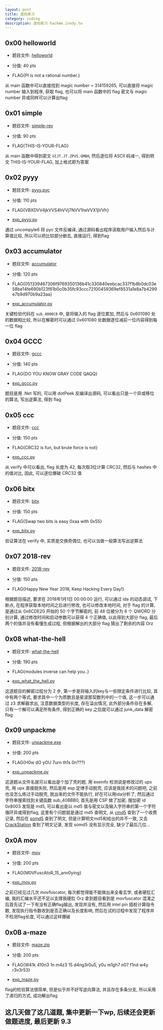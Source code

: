 ```yaml
---
layout: post
title: 逆向练习
category: coding
description: 逆向练习 hackme.inndy.tw
---
```


## 0x00 helloworld

- 题目文件: [helloworld](../../images/inndy/helloworld)

- 分值: 40 pts

- FLAG{PI is not a rational number.}

从 main 函数中可以直接找到 magic number = 314159265, 可以直接将 magic number 输入到程序, 获取 flag, 也可以将 main 函数中的 flag 密文与 magic number 异或同样可以计算出flag

## 0x01 simple

- 题目文件: [simple-rev](../../images/inndy/simple-rev)

- 分值: 90 pts

- FLAG{THIS-IS-YOUR-FLAG}

从 main 函数中得到密文 `UIJT.JT.ZPVS.GMBH`, 然后逐位将 ASCII 码减一, 得到明文 THIS-IS-YOUR-FLAG, 加上格式即为答案

## 0x02 pyyy

- 题目文件: [pyyy.pyc](../../images/inndy/pyyy.pyc)

- 分值: 110 pts

- FLAG{VBXDVV4jkVVS4hVVj7NVV1heVVX1jVVh}

- [exp_pyyy.py](../../images/inndy/exp_pyyy.py)

通过 uncompyle6 将 pyc 文件反编译, 通过源码看出程序读取用户输入然后与计算值比较, 所以可以把比较部分删去, 直接运行, 得到flag

## 0x03 accumulator

- 题目文件: [accumulator](../../images/inndy/accumulator)

- 分值: 120 pts

- FLAG{051339467306f9769350136b41c330840eebcac337f1b8b0dc03e58be14fe690b123f61b0c0b35fc93ccc72100459369ef8531a1e8a7b4299e7b9d970b9a23aa}

- [exp_accumulator.py](../../images/inndy/exp_accumulator.py)


关键检验代码在 `sub_4008C0` 中, 是将输入的 flag 逐位累加, 然后与 0x601080 处的数据相比较, 所以在解密时可以通过 0x601080 处数据逐位减前一位内容得到每一位 flag

## 0x04 GCCC

- 题目文件: [gccc](../../images/inndy/gccc.exe)

- 分值: 140 pts

- FLAG{DO YOU KNOW GRAY CODE QAQQ}

- [exp_gccc.py](../../images/inndy/exp_gccc.py)

题目是用 .Net 写的, 可以用 dotPeek 反编译出源码, 可以看出只是一个异或移位的算法, 写出逆算法, 得到 flag

## 0x05 ccc

- 题目文件: [ccc](../../images/inndy/ccc)

- 分值: 150 pts

- FLAG{CRC32 is fun, but brute force is not}

- [exp_ccc.py](../../images/inndy/exp_ccc.py)

从 verify 中可以看出, flag 长度为 42, 每次取3位计算 CRC32, 然后与 hashes 中的值对比, 因此, 可以逐位爆破 CRC32 值

## 0x06 bitx

- 题目文件: [bitx](../../images/inndy/bitx)

- 分值: 150 pts

- FLAG{Swap two bits is easy 0xaa with 0x55}

- [exp_bitx.py](../../images/inndy/exp_bitx.py)

验证算法在 verify 中, 实质是交换奇偶位, 也可以当做一般算法写出逆算法

## 0x07 2018-rev

- 题目文件: [2018-rev](../../images/inndy/2018.rev)

- 分值: 150 pts

- FLAG{Happy New Year 2018, Keep Hacking Every Day!}

根据题目描述, 要求在 2018年1月1日 00:00:00 运行, 可以通过 ida 的动态调试, 下断点, 在程序获取本地时间之后进行修改, 也可以修改本地时间, 对于 flag 的计算, 是通过从 0x6CDE20 开始的 50 个字节解密的, 前 48 位被分为 6 个 QWORD 分别计算, 通过修改时间和启动参数可以获得 4 个正确值, 以此得到大部分 flag, 最后两个的值并没有看懂生成过程, 但根据解出的大部分 flag 猜出了剩余的内容 Orz

## 0x08 what-the-hell

- 题目文件: [what-the-hell](../../images/inndy/what-the-hell)

- 分值: 190 pts

- FLAG{modules inverse can help you..}

- [exp_what_the_hell.py](../../images/inndy/exp_what_the_hell.py)

这道题目的解密过程分为 2 步, 第一步是将输入的key与一些限定条件进行比较, 其中有两个等式, 要求其中一个为质数且是斐波那契数列中的一个值, 这一步可以通过 z3 求解器求出, 注意数据类型的长度, 存在溢出情况, 此外部分条件存在多解, 只有一个解可以满足所有条件, 得到正确的 key 之后就可以通过 junk_data 解密flag

## 0x09 unpackme

- 题目文件: [unpackme.exe](../../images/inndy/unpackme.exe)

- 分值: 200 pts

- FLAG{H0w dO yOU 7urn th1s 0n???}

- [exp_unpackme.py](../../images/inndy/unpackme.exe)

这道题从文件名就可以看出是个加了壳的题, 用 exeinfo 检测说是修改过的 upx 壳, 用 upx 直接脱失败, 然后是用 esp 定律手动脱壳, 应该是我技术的问题吧, 之前也没怎么练过手动脱壳, 脱出来的文件不能执行, 好在可以用ida分析了, 然后通过字符串搜索找到关键函数 sub_40BBB0, 首先是用 CSP 做了加密, 搜加密 id 0x8003 发现是 md5, 可以看出是以 md5 值与密文以及输入字符串的第一个字符循环异或得到flag, 这里有个问题就是通过 md5 查明文, 从 [cmd5](http://www.cmd5.com/) 查到了一个收费记录, 然后在 [somd5](https://www.somd5.com/) 查到了明文, 但是计算明文md5和给出的并不一致, 又去 [CrackStation](https://crackstation.net/) 查到了明文记录, 发现 somd5 没有显示完全, 缺少了最后几位...

## 0x0A mov

- 题目文件: [mov](../../images/inndy/mov)

- 分值: 200 pts

- FLAG{M0VFuscAtoR_15_ann0ying}

- [exp_mov.py](../../images/inndy/exp_mov.py)

之前已经见过几次 movfuscator, 每次都觉得能不能做出来全看玄学, 或者硬肛汇编, 我的汇编水平还不足以支撑我硬肛 Orz 拿到题目看到是 movfuscator 混淆之后首先试了一下有没有正确flag输出, 发现并没有, 然后用 intel pin 插桩计算指令数, 发现执行指令数收到是否正确以及长度影响, 然后在试的过程中发现了程序并不检测flag长度, 可以通过这样爆破

## 0x0B a-maze

- 题目文件: [maze.zip](../../images/inndy/maze.zip)

- 分值: 200 pts

- FLAG{W41k 410n3 1n m4z3 15 d4ng3r0u5, y0u m1gh7 n07 f1nd w4y r3v3r53}

- [exp_maze.py](../../images/inndy/exp_maze.py)

flag的检验算法很简单, 但是似乎并不好写逆向算法, 并且存在多条分支, 所以采用了递归的方式, 成功解出flag

## 这几天做了这几道题, 集中更新一下wp, 后续还会更新做题进度, 最后更新 9.3

